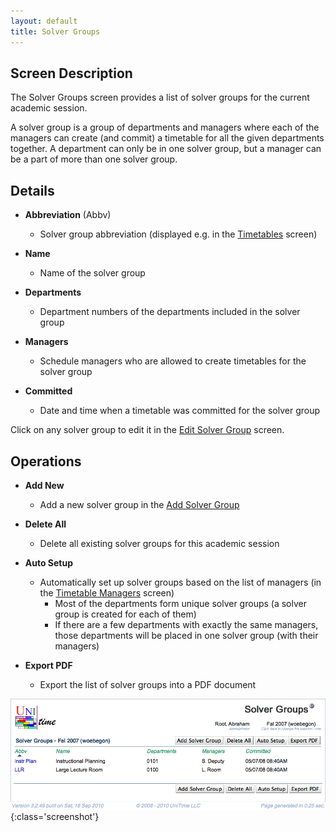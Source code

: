 ```yaml
---
layout: default
title: Solver Groups
---
```



## Screen Description


 The Solver Groups screen provides a list of solver groups for the current academic session.


 A solver group is a group of departments and managers where each of the managers can create (and commit) a timetable for all the given departments together. A department can only be in one solver group, but a manager can be a part of more than one solver group.

## Details

* **Abbreviation** (Abbv)
	* Solver group abbreviation (displayed e.g. in the [Timetables](timetables) screen)

* **Name**
	* Name of the solver group

* **Departments**
	* Department numbers of the departments included in the solver group

* **Managers**
	* Schedule managers who are allowed to create timetables for the solver group

* **Committed**
	* Date and time when a timetable was committed for the solver group


 Click on any solver group to edit it in the [Edit Solver Group](edit-solver-group) screen.

## Operations

* **Add New**
	* Add a new solver group in the [Add Solver Group](add-solver-group)

* **Delete All**
	* Delete all existing solver groups for this academic session

* **Auto Setup**
	* Automatically set up solver groups based on the list of managers (in the [Timetable Managers](timetable-managers) screen)
		* Most of the departments form unique solver groups (a solver group is created for each of them)
		* If there are a few departments with exactly the same managers, those departments will be placed in one solver group (with their managers)

* **Export PDF**
	* Export the list of solver groups into a PDF document


![Solver Groups](images/solver-groups-1.png){:class='screenshot'}

